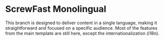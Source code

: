 # ScrewFast Monolingual

This branch is designed to deliver content in a single language, making it straightforward and focused on a specific audience. Most of the features from the main template are still here, except the internationalization (i18n).